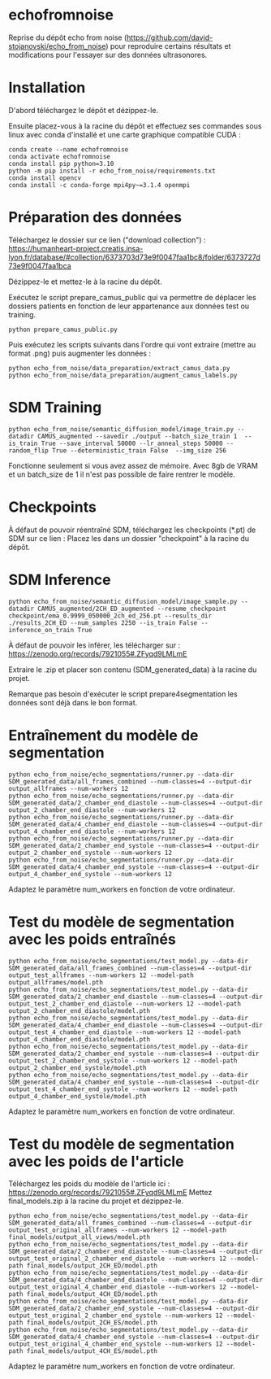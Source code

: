 # echofromnoise

Reprise du dépôt echo from noise (https://github.com/david-stojanovski/echo_from_noise) pour reproduire certains résultats et modifications pour l'essayer sur des données ultrasonores.

# Installation 

D'abord téléchargez le dépôt et dézippez-le.

Ensuite placez-vous à la racine du dépôt et effectuez ses commandes sous linux avec conda d'installé et une carte graphique compatible CUDA :
```
conda create --name echofromnoise
conda activate echofromnoise
conda install pip python=3.10
python -m pip install -r echo_from_noise/requirements.txt
conda install opencv
conda install -c conda-forge mpi4py~=3.1.4 openmpi
```

# Préparation des données

Téléchargez le dossier sur ce lien ("download collection") : https://humanheart-project.creatis.insa-lyon.fr/database/#collection/6373703d73e9f0047faa1bc8/folder/6373727d73e9f0047faa1bca

Dézippez-le et mettez-le à la racine du dépôt.

Exécutez le script prepare_camus_public qui va permettre de déplacer les dossiers patients en fonction de leur appartenance aux données test ou training.
```
python prepare_camus_public.py
```

Puis exécutez les scripts suivants dans l'ordre qui vont extraire (mettre au format .png) puis augmenter les données :
```
python echo_from_noise/data_preparation/extract_camus_data.py
python echo_from_noise/data_preparation/augment_camus_labels.py
```


# SDM Training

```
python echo_from_noise/semantic_diffusion_model/image_train.py --datadir CAMUS_augmented --savedir ./output --batch_size_train 1  --is_train True --save_interval 50000 --lr_anneal_steps 50000 --random_flip True --deterministic_train False  --img_size 256
```
Fonctionne seulement si vous avez assez de mémoire.
Avec 8gb de VRAM et un batch_size de 1 il n'est pas possible de faire rentrer le modèle.

# Checkpoints

À défaut de pouvoir réentraîné SDM, téléchargez les checkpoints (*.pt) de SDM sur ce lien :
Placez les dans un dossier "checkpoint" à la racine du dépôt.


# SDM Inference

```
python echo_from_noise/semantic_diffusion_model/image_sample.py --datadir CAMUS_augmented/2CH_ED_augmented --resume_checkpoint checkpoint/ema_0.9999_050000_2ch_ed_256.pt --results_dir ./results_2CH_ED --num_samples 2250 --is_train False --inference_on_train True
```

À défaut de pouvoir les inférer, les télécharger sur : https://zenodo.org/records/7921055#.ZFyqd9LMLmE

Extraire le .zip et placer son contenu (SDM_generated_data) à la racine du projet.

Remarque pas besoin d'exécuter le script prepare4segmentation les données sont déjà dans le bon format.


# Entraînement du modèle de segmentation

```
python echo_from_noise/echo_segmentations/runner.py --data-dir SDM_generated_data/all_frames_combined --num-classes=4 --output-dir output_allframes --num-workers 12
python echo_from_noise/echo_segmentations/runner.py --data-dir SDM_generated_data/2_chamber_end_diastole --num-classes=4 --output-dir output_2_chamber_end_diastole --num-workers 12
python echo_from_noise/echo_segmentations/runner.py --data-dir SDM_generated_data/4_chamber_end_diastole --num-classes=4 --output-dir output_4_chamber_end_diastole --num-workers 12
python echo_from_noise/echo_segmentations/runner.py --data-dir SDM_generated_data/2_chamber_end_systole --num-classes=4 --output-dir output_2_chamber_end_systole --num-workers 12
python echo_from_noise/echo_segmentations/runner.py --data-dir SDM_generated_data/4_chamber_end_systole --num-classes=4 --output-dir output_4_chamber_end_systole --num-workers 12
```
Adaptez le paramètre num_workers en fonction de votre ordinateur.


# Test du modèle de segmentation avec les poids entraînés

```
python echo_from_noise/echo_segmentations/test_model.py --data-dir SDM_generated_data/all_frames_combined --num-classes=4 --output-dir output_test_allframes --num-workers 12 --model-path output_allframes/model.pth
python echo_from_noise/echo_segmentations/test_model.py --data-dir SDM_generated_data/2_chamber_end_diastole --num-classes=4 --output-dir output_test_2_chamber_end_diastole --num-workers 12 --model-path output_2_chamber_end_diastole/model.pth
python echo_from_noise/echo_segmentations/test_model.py --data-dir SDM_generated_data/4_chamber_end_diastole --num-classes=4 --output-dir output_test_4_chamber_end_diastole --num-workers 12 --model-path output_4_chamber_end_diastole/model.pth
python echo_from_noise/echo_segmentations/test_model.py --data-dir SDM_generated_data/2_chamber_end_systole --num-classes=4 --output-dir output_test_2_chamber_end_systole --num-workers 12 --model-path output_2_chamber_end_systole/model.pth
python echo_from_noise/echo_segmentations/test_model.py --data-dir SDM_generated_data/4_chamber_end_systole --num-classes=4 --output-dir output_test_4_chamber_end_systole --num-workers 12 --model-path output_4_chamber_end_systole/model.pth
```
Adaptez le paramètre num_workers en fonction de votre ordinateur.


# Test du modèle de segmentation avec les poids de l'article

Téléchargez les poids du modèle de l'article ici : https://zenodo.org/records/7921055#.ZFyqd9LMLmE
Mettez final_models.zip à la racine du projet et dézippez-le.

```
python echo_from_noise/echo_segmentations/test_model.py --data-dir SDM_generated_data/all_frames_combined --num-classes=4 --output-dir output_test_original_allframes --num-workers 12 --model-path final_models/output_all_views/model.pth
python echo_from_noise/echo_segmentations/test_model.py --data-dir SDM_generated_data/2_chamber_end_diastole --num-classes=4 --output-dir output_test_original_2_chamber_end_diastole --num-workers 12 --model-path final_models/output_2CH_ED/model.pth
python echo_from_noise/echo_segmentations/test_model.py --data-dir SDM_generated_data/4_chamber_end_diastole --num-classes=4 --output-dir output_test_original_4_chamber_end_diastole --num-workers 12 --model-path final_models/output_4CH_ED/model.pth
python echo_from_noise/echo_segmentations/test_model.py --data-dir SDM_generated_data/2_chamber_end_systole --num-classes=4 --output-dir output_test_original_2_chamber_end_systole --num-workers 12 --model-path final_models/output_2CH_ES/model.pth
python echo_from_noise/echo_segmentations/test_model.py --data-dir SDM_generated_data/4_chamber_end_systole --num-classes=4 --output-dir output_test_original_4_chamber_end_systole --num-workers 12 --model-path final_models/output_4CH_ES/model.pth
```
Adaptez le paramètre num_workers en fonction de votre ordinateur.

